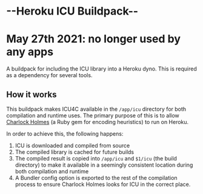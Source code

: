 # --Heroku ICU Buildpack--
# May 27th 2021: no longer used by any apps

A buildpack for including the ICU library into a Heroku dyno. This is required
as a dependency for several tools.

## How it works

This buildpack makes ICU4C available in the `/app/icu` directory for both
compilation and runtime uses. The primary purpose of this is to allow [Charlock Holmes](https://github.com/brianmario/charlock_holmes)
(a Ruby gem for encoding heuristics) to run on Heroku.

In order to achieve this, the following happens:

1. ICU is downloaded and compiled from source
2. The compiled library is cached for future builds
3. The compiled result is copied into `/app/icu` and `$1/icu` (the build
   directory) to make it available in a seemingly consistent location during
   both compilation and runtime
4. A Bundler config option is exported to the rest of the compilation process to
   ensure Charlock Holmes looks for ICU in the correct place.
